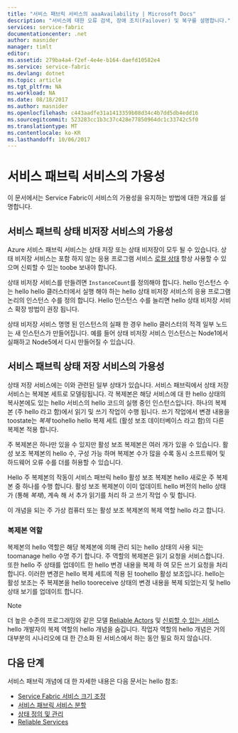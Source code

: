 ```yaml
---
title: "서비스 패브릭 서비스의 aaaAvailability | Microsoft Docs"
description: "서비스에 대한 오류 검색, 장애 조치(Failover) 및 복구를 설명합니다."
services: service-fabric
documentationcenter: .net
author: masnider
manager: timlt
editor: 
ms.assetid: 279ba4a4-f2ef-4e4e-b164-daefd10582e4
ms.service: service-fabric
ms.devlang: dotnet
ms.topic: article
ms.tgt_pltfrm: NA
ms.workload: NA
ms.date: 08/18/2017
ms.author: masnider
ms.openlocfilehash: c443aadfe31a1413359b08d34c4b7dd5db4edd16
ms.sourcegitcommit: 523283cc1b3c37c428e77850964dc1c33742c5f0
ms.translationtype: MT
ms.contentlocale: ko-KR
ms.lasthandoff: 10/06/2017
---
```

# <a name="availability-of-service-fabric-services"></a>서비스 패브릭 서비스의 가용성
이 문서에서는 Service Fabric이 서비스의 가용성을 유지하는 방법에 대한 개요를 설명합니다.

## <a name="availability-of-service-fabric-stateless-services"></a>서비스 패브릭 상태 비저장 서비스의 가용성
Azure 서비스 패브릭 서비스는 상태 저장 또는 상태 비저장이 모두 될 수 있습니다. 상태 비저장 서비스는 포함 하지 않는 응용 프로그램 서비스 [로컬 상태](service-fabric-concepts-state.md) 항상 사용할 수 있으며 신뢰할 수 있는 toobe 보내야 합니다.

상태 비저장 서비스를 만들려면 `InstanceCount`를 정의해야 합니다. hello 인스턴스 수는 hello hello 클러스터에서 실행 해야 하는 hello 상태 비저장 서비스의 응용 프로그램 논리의 인스턴스 수를 정의 합니다. Hello 인스턴스 수를 늘리면 hello 상태 비저장 서비스 확장 방법이 권장 됩니다.

상태 비저장 서비스 명명 된 인스턴스의 실패 한 경우 hello 클러스터의 적격 일부 노드는 새 인스턴스가 만들어집니다. 예를 들어 상태 비저장 서비스 인스턴스는 Node1에서 실패하고 Node5에서 다시 만들어질 수 있습니다.

## <a name="availability-of-service-fabric-stateful-services"></a>서비스 패브릭 상태 저장 서비스의 가용성
상태 저장 서비스에는 이와 관련된 일부 상태가 있습니다. 서비스 패브릭에서 상태 저장 서비스는 복제본 세트로 모델링됩니다. 각 복제본은 해당 서비스에 대 한 hello 상태의 복사본에도 있는 hello 서비스의 hello 코드의 실행 중인 인스턴스입니다. 하나의 복제본 (주 hello 라고 함)에서 읽기 및 쓰기 작업이 수행 됩니다. 쓰기 작업에서 변경 내용을 toostate는 *복제* toohello hello 복제 세트 (활성 보조 데이터베이스 라고 함)의 다른 복제본 적용 합니다. 

주 복제본은 하나만 있을 수 있지만 활성 보조 복제본은 여러 개가 있을 수 있습니다. 활성 보조 복제본의 hello 수, 구성 가능 하며 복제본 수가 많을 수록 동시 소프트웨어 및 하드웨어 오류 수를 더를 허용할 수 있습니다.

Hello 주 복제본의 작동이 서비스 패브릭 hello 활성 보조 복제본 hello 새로운 주 복제본 중 하나를 수행 합니다. 활성 보조 복제본이 이미 업데이트 hello 버전의 hello 상태가 (통해 *복제*), 계속 해 서 추가 읽기를 처리 하 고 쓰기 작업 수 및 합니다.

이 개념을 되는 주 가상 컴퓨터 또는 활성 보조 복제본의 복제 역할 hello 라고 합니다.

### <a name="replica-roles"></a>복제본 역할
복제본의 hello 역할은 해당 복제본에 의해 관리 되는 hello 상태의 사용 되는 toomanage hello 수명 주기 합니다. 주 역할의 복제본은 읽기 요청을 서비스합니다. 또한 hello 주 상태를 업데이트 한 hello 변경 내용을 복제 하 여 모든 쓰기 요청을 처리 합니다. 이러한 변경은 hello 복제 세트에 적용 된 toohello 활성 보조입니다. hello는 활성 보조는 주 복제본을 hello tooreceive 상태의 변경 내용을 복제 되었는지 및 hello 상태 보기를 업데이트 합니다.

> [!NOTE]
> 더 높은 수준의 프로그래밍와 같은 모델 [Reliable Actors](service-fabric-reliable-actors-introduction.md) 및 [신뢰할 수 있는 서비스](service-fabric-reliable-services-introduction.md) hello 개발자의 복제 역할의 hello 개념을 숨깁니다. 작업자 역할의 hello 개념은 거의 대부분의 시나리오에 대 한 간소화 된 서비스에서 하는 동안 필요 하지 않습니다.
>

## <a name="next-steps"></a>다음 단계
서비스 패브릭 개념에 대 한 자세한 내용은 다음 문서는 hello 참조:

- [Service Fabric 서비스 크기 조정](service-fabric-concepts-scalability.md)
- [서비스 패브릭 서비스 분할](service-fabric-concepts-partitioning.md)
- [상태 정의 및 관리](service-fabric-concepts-state.md)
- [Reliable Services](service-fabric-reliable-services-introduction.md)
